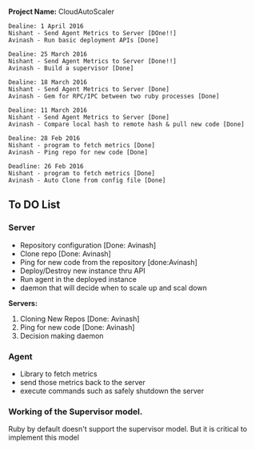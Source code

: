 **Project Name:** CloudAutoScaler


```
Dealine: 1 April 2016
Nishant - Send Agent Metrics to Server [DOne!!]
Avinash - Run basic deployment APIs [Done]
```

```
Dealine: 25 March 2016
Nishant - Send Agent Metrics to Server [Done!!]
Avinash - Build a supervisor [Done]
```

```
Dealine: 18 March 2016
Nishant - Send Agent Metrics to Server [Done]
Avinash - Gem for RPC/IPC between two ruby processes [Done]
```

```
Dealine: 11 March 2016
Nishant - Send Agent Metrics to Server [Done]
Avinash - Compare local hash to remote hash & pull new code [Done]
```

```
Dealine: 28 Feb 2016
Nishant - program to fetch metrics [Done] 
Avinash - Ping repo for new code [Done]
```

```
Deadline: 26 Feb 2016
Nishant - program to fetch metrics [Done]
Avinash - Auto Clone from config file [Done]
````



## To DO List
### Server
- Repository configuration [Done: Avinash]
- Clone repo [Done: Avinash]
- Ping for new code from the repository [done:Avinash]
- Deploy/Destroy new instance thru API
- Run agent in the deployed instance
- daemon that will decide when to scale up and scal down

**Servers:**
1. Cloning New Repos [Done: Avinash]
2. Ping for new code [Done: Avinash]
3. Decision making daemon

### Agent
- Library to fetch metrics
- send those metrics back to the server
- execute commands such as safely shutdown the server


### Working of the Supervisor model.
Ruby by default doesn't support the supervisor model. But it is critical to implement this model
